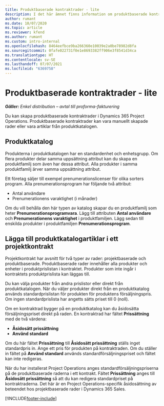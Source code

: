 ```yaml
---
title: Produktbaserade kontraktrader - lite
description: I det här ämnet finns information om produktbaserade kontraktrader.
author: rumant
ms.date: 10/07/2020
ms.topic: article
ms.reviewer: kfend
ms.author: rumant
ms.custom: intro-internal
ms.openlocfilehash: 8464eefbce9ba266360e10039e2a0be78982d8fa
ms.sourcegitcommit: 0fafe022731f0e1e8693382ff906e3f8541d34ca
ms.translationtype: HT
ms.contentlocale: sv-SE
ms.lasthandoff: 07/07/2021
ms.locfileid: "6369758"
---
```

# <a name="product-based-contract-lines-overview---lite"></a>Produktbaserade kontraktrader - lite

_**Gäller:** Enkel distribution – avtal till proforma-fakturering_

Du kan skapa produktbaserade kontraktrader i Dynamics 365 Project Operations. Produktbaserade kontraktrader kan vara manuellt skapade rader eller vara artiklar från produktkatalogen.

## <a name="product-catalog"></a>Produktkatalog

Produkterna i produktkatalogen har en standardenhet och enhetsgrupp. Om flera produkter delar samma uppsättning attribut kan du skapa en produktfamilj som även har dessa attribut. Alla produkter i samma produktfamilj ärver samma uppsättning attribut.

Ett företag säljer till exempel prenumerationslicenser för olika sorters program. Alla prenumerationsprogram har följande två attribut:

- Antal användare
- Prenumerationens varaktighet (i månader)

Om du vill behålla den här typen av katalog skapar du en produktfamilj som heter **Prenumerationsprogramvara**. Lägg till attributen **Antal användare** och **Prenumerationens varaktighet** i produktfamiljen. Lägg sedan till enskilda produkter i produktfamiljen **Prenumerationsprogram**.

## <a name="add-product-catalog-items-to-a-project-contract"></a>Lägga till produktkatalogartiklar i ett projektkontrakt

Projektkontrakt har avsnitt för två typer av rader: projektbaserade och produktbaserade. Produktbaserade rader innehåller alla produkter och enheter i produktprislistan i kontraktet. Produkter som inte ingår i kontraktets produktprislista kan läggas till.

Du kan välja produkter från andra prislistor eller direkt från produktkatalogen. När du väljer produkter direkt från en produktkatalog används standardprislistan för produkten för produktens försäljningspris. Om ingen standardprislista har angetts sätts priset till 0 (noll).

Om en kontraktrad bygger på en produktkatalog kan du åsidosätta försäljningspriset direkt på raden. En kontraktrad har fältet **Prissättning** med de två värdena:

- **Åsidosätt prissättning**
- **Använd standard**

Om du här fältet **Prissättning** till **Åsidosätt prissättning** ställs inget standardpris in. Ange ett pris för produkten på kontraktraden. Om du ställer in fältet på **Använd standard** används standardförsäljningspriset och fältet kan inte redigeras.

När du har installerat Project Operations anges standardförsäljningspriserna på de produktbaserade raderna i ett kontrakt. Fältet **Prissättning** anges till **Åsidosätt prissättning** så att du kan redigera standardpriset på kontraktraderna. Det här är en Project Operations-specifik åsidosättning av beteendet hos projektbaserade rader i Dynamics 365 Sales.


[!INCLUDE[footer-include](../../includes/footer-banner.md)]